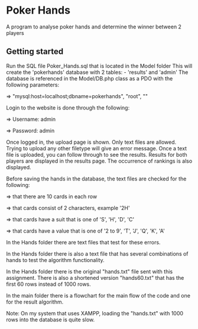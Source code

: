 # Poker Hands

A program to analyse poker hands and determine the winner between 2 players

## Getting started

Run the SQL file Poker_Hands.sql that is located in the Model folder
This will create the 'pokerhands' database with 2 tables: - 'results' and 'admin'
The database is referenced in the Model/DB.php class as a PDO with the following parameters:

=> "mysql:host=localhost;dbname=pokerhands", "root", ""


Login to the website is done through the following: 

=> Username: admin

=> Password: admin


Once logged in, the upload page is shown.
Only text files are allowed. Trying to upload any other filetype will give an error message.
Once a text file is uploaded, you can follow through to see the results.
Results for both players are displayed in the results page.
The occurrence of rankings is also displayed.


Before saving the hands in the database, the text files are checked for the following:

=> that there are 10 cards in each row

=> that cards consist of 2 characters, example '2H'

=> that cards have a suit that is one of 'S', 'H', 'D', 'C'

=> that cards have a value that is one of '2 to 9', 'T', 'J', 'Q', 'K', 'A'


In the Hands folder there are text files that test for these errors.

In the Hands folder there is also a text file that has several combinations of hands to test
the algorithm functionality.

In the Hands folder there is the original "hands.txt" file sent with this assignment.
There is also a shortened version "hands60.txt" that has the first 60 rows instead of 1000 rows.

In the main folder there is a flowchart for the main flow of the code and one for the result algorithm.

Note:
On my system that uses XAMPP, loading the "hands.txt" with 1000 rows into the database is quite slow.



